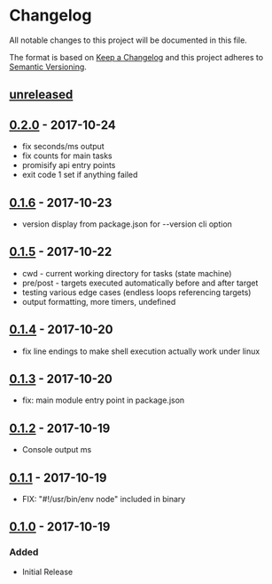 # Changelog
All notable changes to this project will be documented in this file.

The format is based on [Keep a Changelog](http://keepachangelog.com/en/1.0.0/)
and this project adheres to [Semantic Versioning](http://semver.org/spec/v2.0.0.html).

## [unreleased]

## [0.2.0] - 2017-10-24

- fix seconds/ms output
- fix counts for main tasks
- promisify api entry points
- exit code 1 set if anything failed

## [0.1.6] - 2017-10-23

- version display from package.json for --version cli option

## [0.1.5] - 2017-10-22

- cwd - current working directory for tasks (state machine)
- pre/post - targets executed automatically before and after target
- testing various edge cases (endless loops referencing targets)
- output formatting, more timers, undefined

## [0.1.4] - 2017-10-20

- fix line endings to make shell execution actually work under linux

## [0.1.3] - 2017-10-20

- fix: main module entry point in package.json

## [0.1.2] - 2017-10-19

- Console output ms 

## [0.1.1] - 2017-10-19

- FIX: "#!/usr/bin/env node" included in binary

## [0.1.0] - 2017-10-19

### Added
- Initial Release


[Unreleased]: https://bitbucket.org/frontendsolutions/ufp-core/branches/compare/0.2.0...develop
[0.2.0]: https://github.com/FrontendSolutionsGmbH/ufp-make/compare/0.1.6...0.2.0
[0.1.6]: https://github.com/FrontendSolutionsGmbH/ufp-make/compare/0.1.5...0.1.6
[0.1.5]: https://github.com/FrontendSolutionsGmbH/ufp-make/compare/0.1.4...0.1.5
[0.1.4]: https://github.com/FrontendSolutionsGmbH/ufp-make/compare/0.1.3...0.1.4
[0.1.3]: https://github.com/FrontendSolutionsGmbH/ufp-make/compare/0.1.2...0.1.3
[0.1.2]: https://github.com/FrontendSolutionsGmbH/ufp-make/compare/0.1.1...0.1.2
[0.1.1]: https://github.com/FrontendSolutionsGmbH/ufp-make/compare/0.1.0...0.1.1
[0.1.0]: https://github.com/FrontendSolutionsGmbH/ufp-make/commits/0.1.0
